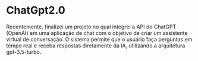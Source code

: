 # ChatGpt2.0
Recentemente, finalizei um projeto no qual integrei a API do ChatGPT (OpenAI) em uma aplicação de chat com o objetivo de criar um assistente virtual de conversação. O sistema permite que o usuário faça perguntas em tempo real e receba respostas diretamente da IA, utilizando a arquitetura gpt-3.5-turbo.
